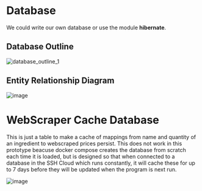 # Database

We could write our own database or use the module __hibernate__.

## Database Outline


![database_outline_1](https://github.com/user-attachments/assets/c6210661-7275-4b3d-8372-53e51fa42b03)



## Entity Relationship Diagram

![image](https://github.com/user-attachments/assets/6e295a5d-179e-448a-8de2-ca2d0dc850c7)

# WebScraper Cache Database

This is just a table to make a cache of mappings from name and quantity of an ingredient to webscraped prices persist. This does not work in this prototype beacuse docker compose creates the database from scratch each time it is loaded, but is designed so that when connected to a database in the SSH Cloud which runs constantly, it will cache these for up to 7 days before they will be updated when the program is next run.

![image](https://github.com/user-attachments/assets/e16ed7f9-278c-4c60-abdc-6a34923c7a40)
